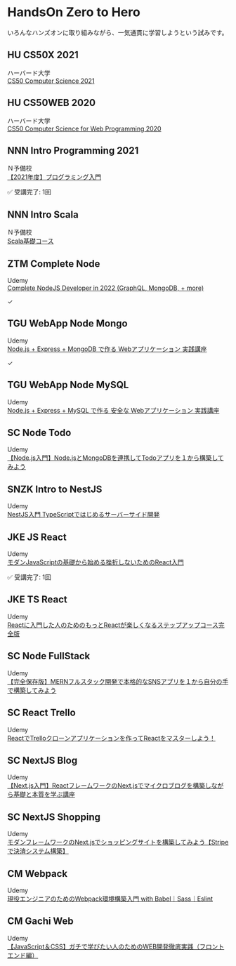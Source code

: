 # HandsOn Zero to Hero

いろんなハンズオンに取り組みながら、一気通貫に学習しようという試みです。  


## HU CS50X 2021

ハーバード大学  
[CS50 Computer Science 2021](./HU_CS50X_2021/)  


## HU CS50WEB 2020

ハーバード大学  
[CS50 Computer Science for Web Programming 2020](./HU_CS50WEB_2020/)  


## NNN Intro Programming 2021

Ｎ予備校  
[【2021年度】プログラミング入門](./Intro_Programming_2021/)  

✅ 受講完了: 1回  


## NNN Intro Scala

Ｎ予備校  
[Scala基礎コース](./NNN_Intro_Scala/)  


## ZTM Complete Node

Udemy  
[Complete NodeJS Developer in 2022 (GraphQL, MongoDB, + more)](./ZTM_Comp_Node/)  

✓  


## TGU WebApp Node Mongo

Udemy  
[Node.js + Express + MongoDB で作る Webアプリケーション 実践講座](./TGU_WebApp_Node_Mongo/)  

✓  


## TGU WebApp Node MySQL

Udemy  
[Node.js + Express + MySQL で作る 安全な Webアプリケーション 実践講座](./TGU_WebApp_Node_MySQL/)  


## SC Node Todo

Udemy  
[【Node.js入門】Node.jsとMongoDBを連携してTodoアプリを１から構築してみよう](./SC_Node_Todo/)  


## SNZK Intro to NestJS

Udemy  
[NestJS入門 TypeScriptではじめるサーバーサイド開発](./SNZK_Intro_to_NestJS/)  


## JKE JS React

Udemy  
[モダンJavaScriptの基礎から始める挫折しないためのReact入門](./JKE_JS_React/)  

✅ 受講完了: 1回  


## JKE TS React

Udemy  
[Reactに入門した人のためのもっとReactが楽しくなるステップアップコース完全版](./JKE_TS_React/)  


## SC Node FullStack

Udemy  
[【完全保存版】MERNフルスタック開発で本格的なSNSアプリを１から自分の手で構築してみよう](./SC_Node_FullStack/)  


## SC React Trello

Udemy  
[ReactでTrelloクローンアプリケーションを作ってReactをマスターしよう！](./SC_React_Trello/)  


## SC NextJS Blog

Udemy  
[【Next.js入門】ReactフレームワークのNext.jsでマイクロブログを構築しながら基礎と本質を学ぶ講座](./SC_NextJS_Blog/)  


## SC NextJS Shopping

Udemy  
[モダンフレームワークのNext.jsでショッピングサイトを構築してみよう【Stripeで決済システム構築】](./SC_NextJS_Shopping/)  


## CM Webpack

Udemy  
[現役エンジニアのためのWebpack環境構築入門 with Babel｜Sass｜Eslint](./CM_Webpack/)  


## CM Gachi Web

Udemy  
[【JavaScript＆CSS】ガチで学びたい人のためのWEB開発徹底実践（フロントエンド編）](./CM_Gachi_Web/)  

